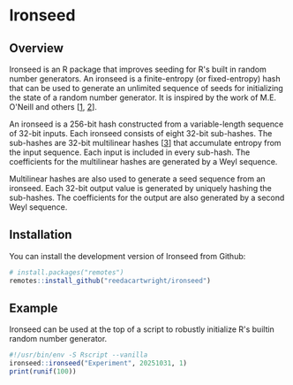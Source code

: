 # Ironseed

<!-- badges: start -->
<!-- badges: end -->

## Overview

Ironseed is an R package that improves seeding for R's built in random number
generators. An ironseed is a finite-entropy (or fixed-entropy) hash that can be
used to generate an unlimited sequence of seeds for initializing the state of a
random number generator. It is inspired by the work of M.E. O'Neill and others
\[[1](https://www.pcg-random.org/posts/simple-portable-cpp-seed-entropy.html),
[2](https://gist.github.com/imneme/540829265469e673d045)\].

An ironseed is a 256-bit hash constructed from a variable-length sequence of
32-bit inputs. Each ironseed consists of eight 32-bit sub-hashes. The sub-hashes
are 32-bit multilinear hashes \[[3](https://arxiv.org/pdf/1202.4961.pdf)\]
that accumulate entropy from the input sequence. Each input is included in every
sub-hash. The coefficients for the multilinear hashes are generated by a Weyl
sequence.

Multilinear hashes are also used to generate a seed sequence from an ironseed.
Each 32-bit output value is generated by uniquely hashing the sub-hashes. The
coefficients for the output are also generated by a second Weyl sequence.

## Installation

You can install the development version of Ironseed from Github:

``` r
# install.packages("remotes")
remotes::install_github("reedacartwright/ironseed")
```

## Example

Ironseed can be used at the top of a script to robustly initialize R's builtin
random number generator.

``` r
#!/usr/bin/env -S Rscript --vanilla
ironseed::ironseed("Experiment", 20251031, 1)
print(runif(100))
```

